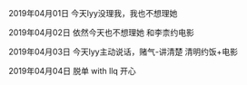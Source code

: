 2019年04月01日
今天lyy没理我，我也不想理她

2019年04月02日
依然今天也不想理她
和李柰约电影


2019年04月03日
今天lyy主动说话，赌气-讲清楚
清明约饭+电影

2019年04月04日
脱单 with llq 开心